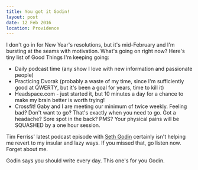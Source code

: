 ```yaml
---
title: You got it Godin!
layout: post
date: 12 Feb 2016
location: Providence
---
```


I don't go in for New Year's resolutions, but it's mid-February and I'm bursting at the seams with motivation. What's going on right now? Here's tiny list of Good Things I'm keeping going:

* Daily podcast time (any show I love with new information and passionate people)
* Practicing Dvorak (probably a waste of my time, since I'm sufficiently good at QWERTY, but it's been a goal for years, time to kill it)
* Headspace.com - just started it, but 10 minutes a day for a chance to make my brain better is worth trying!
* Crossfit! Gaby and I are meeting our minimum of twice weekly. Feeling bad? Don't want to go? That's exactly when you need to go. Got a headache? Sore spot in the back? PMS? Your physical pains will be SQUASHED by a one hour session.

Tim Ferriss' latest podcast episode with [Seth Godin](http://fourhourworkweek.com/2016/02/10/seth-godin/) certainly isn't helping me revert to my insular and lazy ways. If you missed that, go listen now. Forget about me.

Godin says you should write every day. This one's for you Godin.
